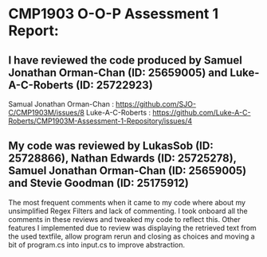 #  CMP1903 O-O-P Assessment 1 Report:
## I have reviewed the code produced by Samuel Jonathan Orman-Chan (ID: 25659005) and Luke-A-C-Roberts (ID: 25722923)

Samual Jonathan Orman-Chan : https://github.com/SJO-C/CMP1903M/issues/8
Luke-A-C-Roberts : https://github.com/Luke-A-C-Roberts/CMP1903M-Assessment-1-Repository/issues/4

## My code was reviewed by LukasSob (ID: 25728866), Nathan Edwards (ID: 25725278), Samuel Jonathan Orman-Chan (ID: 25659005) and Stevie Goodman (ID: 25175912)

The most frequent comments when it came to my code where about my unsimplified Regex Filters and 
lack of commenting. I took onboard all the comments in these reviews and tweaked my code to reflect this.
Other features I implemented due to review was displaying the retrieved text from the used textfile, 
allow program rerun and closing as choices and moving a bit of program.cs into input.cs to improve abstraction.
